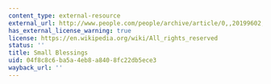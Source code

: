 ```yaml
---
content_type: external-resource
external_url: http://www.people.com/people/archive/article/0,,20199602,00.html
has_external_license_warning: true
license: https://en.wikipedia.org/wiki/All_rights_reserved
status: ''
title: Small Blessings
uid: 04f8c8c6-ba5a-4eb8-a840-8fc22db5ece3
wayback_url: ''
---
```

